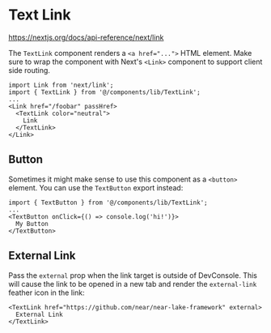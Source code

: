 # Text Link

https://nextjs.org/docs/api-reference/next/link

The `TextLink` component renders a `<a href="...">` HTML element. Make sure to wrap the component with Next's `<Link>` component to support client side routing.

```tsx
import Link from 'next/link';
import { TextLink } from '@/components/lib/TextLink';
...
<Link href="/foobar" passHref>
  <TextLink color="neutral">
    Link
  </TextLink>
</Link>
```

## Button

Sometimes it might make sense to use this component as a `<button>` element. You can use the `TextButton` export instead:

```tsx
import { TextButton } from '@/components/lib/TextLink';
...
<TextButton onClick={() => console.log('hi!')}>
  My Button
</TextButton>
```

## External Link

Pass the `external` prop when the link target is outside of DevConsole. This will cause the link to be opened in a new tab and render the `external-link` feather icon in the link:

```tsx
<TextLink href="https://github.com/near/near-lake-framework" external>
  External Link
</TextLink>
```
